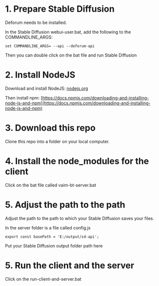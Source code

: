 # 1. Prepare Stable Diffusion
Deforum needs to be installed.

In the Stable Diffusion webui-user.bat, add the following to the COMMANDLINE_ARGS:
```
set COMMANDLINE_ARGS= --api --deforum-api
```

Then you can double click on the bat file and run Stable Diffusion



# 2. Install NodeJS

Download and install NodeJS: 
[nodejs.org](https://nodejs.org/en)

Then install npm:
[https://docs.npmjs.com/downloading-and-installing-node-js-and-npm](https://docs.npmjs.com/downloading-and-installing-node-js-and-npm)



# 3. Download this repo

Clone this repo into a folder on your local computer.



# 4. Install the node_modules for the client
Click on the bat file called vaim-bt-server.bat



# 5. Adjust the path to the path 
Adjust the path to the path  to which your Stable Diffusion saves your files.

In the server folder is a file called config.js
```
export const basePath = 'E:/output/sd-api';
```

Put your Stable Diffusion output folder path here



# 5. Run the client and the server

Click on the run-client-and-server.bat
